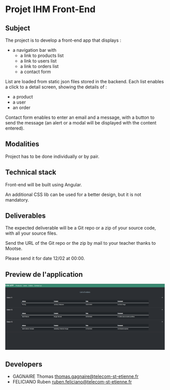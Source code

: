 # Projet IHM Front-End
## Subject

The project is to develop a front-end app that displays :
- a navigation bar with 
  - a link to products list
  - a link to users list
  - a link to orders list
  - a contact form

List are loaded from static json files stored in the backend.
Each list enables a click to a detail screen, showing the details of :
- a product
- a user
- an order

Contact form enables to enter an email and a message, with a button to send the message (an alert or a modal will be displayed with the content entered).

## Modalities

Project has to be done individually or by pair. 

## Technical stack

Front-end will be built using Angular.

An additional CSS lib can be used for a better design, but it is not mandatory.

## Deliverables

The expected deliverable will be a Git repo or a zip of your source code, with all your source files.

Send the URL of the Git repo or the zip by mail to your teacher thanks to Mootse.

Please send it for date 12/02 at 00:00.

## Preview de l'application
![alt text](https://github.com/toto421150/ihm_frontEnd_app/blob/master/src/assets/Preview.png?raw=true)

## Developers

- GAGNAIRE Thomas thomas.gagnaire@telecom-st-etienne.fr
- FELICIANO Ruben ruben.feliciano@telecom-st-etienne.fr
